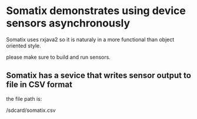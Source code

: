 Somatix demonstrates using device sensors asynchronously
========================================================

Somatix uses rxjava2 so it is naturaly in a more functional than object oriented style. 

please make sure to build and run sensors.

Somatix has a sevice that writes sensor output to file in CSV format
--------------------------------------------------------------------
the file path is:

/sdcard/somatix.csv

